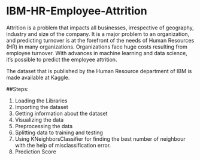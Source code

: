 # IBM-HR-Employee-Attrition

Attrition is a problem that impacts all businesses, irrespective of geography, industry and size of the company. It is a major problem to an organization, and predicting turnover is at the forefront of the needs of Human Resources (HR) in many organizations. Organizations face huge costs resulting from employee turnover. With advances in machine learning and data science, it’s possible to predict the employee attrition.

The dataset that is published by the Human Resource department of IBM is made available at Kaggle.

##Steps:
1. Loading the Libraries
2. Importing the dataset
3. Getting information about the dataset
4. Visualizing the data
5. Preprocessing the data
6. Splitting data to training and testing
7. Using KNeighborsClassifier for finding the best number of neighbour with the help of misclassification error.
8. Prediction Score
